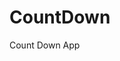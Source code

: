 # CountDown
 Count Down App
      
              
                                                             
                                                                                   
                                                                                    
                                                                           
                                                              
                                          
                       
                   
    
 
   
